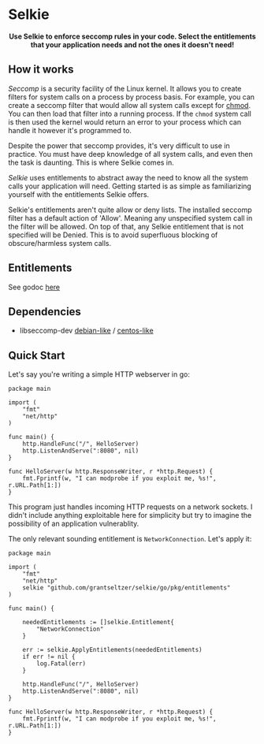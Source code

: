 # Selkie

<p align="center">
    <b>Use Selkie to enforce seccomp rules in your code. Select the entitlements that your application needs and not the ones it doesn't need!</b>
</p>

## How it works

<i>Seccomp</i> is a security facility of the Linux kernel. It allows you to create filters for system calls on a process by process basis. For example, you can create a seccomp filter that would allow all system calls except for [chmod](http://man7.org/linux/man-pages/man2/fchmod.2.html). You can then load that filter into a running process. If the `chmod` system call is then used the kernel would return an error to your process which can handle it however it's programmed to.

Despite the power that seccomp provides, it's very difficult to use in practice. You must have deep knowledge of all system calls, and even then the task is daunting. This is where Selkie comes in.

<i>Selkie</i> uses entitlements to abstract away the need to know all the system calls your application will need. Getting started is as simple as familiarizing yourself with the entitlements Selkie offers.

Selkie's entitlements aren't quite allow or deny lists. The installed seccomp filter has a default action of 'Allow'. Meaning any unspecified system call in the filter will be allowed. On top of that, any Selkie entitlement that is not specified will be Denied. This is to avoid superfluous blocking of obscure/harmless system calls.

## Entitlements

See godoc [here]()

## Dependencies

- libseccomp-dev [debian-like](https://launchpad.net/ubuntu/+source/libseccomp) / [centos-like](https://rpmfind.net/linux/rpm2html/search.php?query=libseccomp-devel)

## Quick Start

Let's say you're writing a simple HTTP webserver in go:

```
package main

import (
    "fmt"
    "net/http"
)

func main() {
    http.HandleFunc("/", HelloServer)
    http.ListenAndServe(":8080", nil)
}

func HelloServer(w http.ResponseWriter, r *http.Request) {
    fmt.Fprintf(w, "I can modprobe if you exploit me, %s!", r.URL.Path[1:])
}
```

This program just handles incoming HTTP requests on a network sockets. I didn't include anything exploitable here for simplicity but try to imagine the possibility of an application vulnerablity. 

The only relevant sounding entitlement is `NetworkConnection`. Let's apply it:


```
package main

import (
    "fmt"
    "net/http"
    selkie "github.com/grantseltzer/selkie/go/pkg/entitlements"
)

func main() {

    neededEntitlements := []selkie.Entitlement{
        "NetworkConnection"
    }

    err := selkie.ApplyEntitlements(neededEntitlements)
    if err != nil {
        log.Fatal(err)
    }

    http.HandleFunc("/", HelloServer)
    http.ListenAndServe(":8080", nil)
}

func HelloServer(w http.ResponseWriter, r *http.Request) {
    fmt.Fprintf(w, "I can modprobe if you exploit me, %s!", r.URL.Path[1:])
}
```
